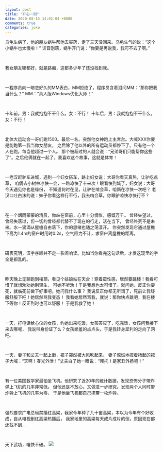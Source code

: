 ```yaml
---
layout: post
title: "开心一刻"
date: 2020-08-15 14:02:04 +0800
comments: true
categories: joke
---
```


乌龟生病了，他的朋友蜗牛帮他去买药，走了三天没回来。乌龟生气的说：“这个小蜗牛也太慢啦！”
话音刚落，蜗牛开门说：“你要是再说我，我可不去了啊。”

<br/>

我女朋友哪都好，就是路痴，这都多少年了还没找到我。

<br/>

一程序员向一暗恋好久的MM表白，MM拒绝了，程序员含着泪问MM：“那你把我当什么？”
MM：“真人版Windows优化大师！”

<br/>

十年前，男：我就抱抱不干什么。女：不行！ 十年后，男：我就抱抱不干什么。女：不行！<!--more-->

<br/>

北体大运动会一哥们跑1500。最后一名。突然他女神跑上主席台。大喊XXX你要是能跑第一我当你女朋友。
之后除了他以外的所有运动员都停下了。只有他一个人在跑。每当他超过一个人。
那个被超过的人就会说：“兄弟哥们只能帮你这些了”。之后他俩就在一起了。我喜欢这个故事，这就是体育！

<br/>

一老汉赶驴车进城，遇到一个妇女搭车，路上妇女说：大哥你看天真热，让驴吃点草，
咱俩去小树林凉快一会，一路凉快了十来次！眼看快到城了，妇女说：大哥今天遇见你也是缘份，
不知道何时在见，让驴在啃会草，咱俩在凉快一次吧？
老汉口吐白沫的说：妹子你看这样行不行，我去啃会草，你跟驴凉快凉快行不？

<br/>

在一个烟雨蒙蒙的清晨，你站在窗前，心里十分惆怅，感慨万千。
曾经失望过，曾经失落过，但一切的曾经都代替不了现在的行走，活在当下，
曾经终究不是未来。水一滴滴从屋檐自由落下，你的思绪也随之荡漾开。
你突然发现它通过屋檐下高为1.4m的窗户时用时0.2s，空气阻力不计，求窗户离屋檐的距离。

<br/>

研表究明，汉字序顺并不定一影阅响读。比如当你看完这句话后，才发这现里的字全是都乱的。

<br/>

昨天晚上无聊跑到楼顶，看见个姑娘站在天台！穿着蛮性感，居然要跳楼！我看可惜了就想劝劝她别轻生，
可她不听劝！于是我想也太可惜了。就问她，反正你要死，就临死前做下好事吧。她问我什么事？
我说反正你都无所谓了，死前让我舒服舒服下吧！她居然骂我变态！
我看她居然骂我，就说：那你快点跳吧，我在楼下等你！反正到时也可以舒服！
于是我救了她！

<br/>

一天，打电话给心仪的女孩，约她出来吃饭，女孩答应了，吃完饭，女孩问我接下来去哪呢，
我说带身份证了么？女孩娇羞的点点头，于是我转身犀利的走向了网吧。

<br/>

一天，妻子和丈夫一起上街，裙子突然被大风吹起来，
妻子惊慌地按着扬起的裙子大喊：“天啊！春光外泄！”丈夫白了她一眼说：“拜托！是家丑外扬吧！”

<br/>

有一位美国数学家最怕坐飞机。他研究了近20年的统计数据，发现恐怖分子带炸弹上飞机的几率非常低。
但他还是不放心，又做进一步研究，发现两个人同时带炸弹上飞机的几率为零，
于是他坐飞机都自己携带一枚炸弹。

<br/>

强烈要求广电总局禁播红高粱，我家今年种了几十亩高粱，本以为今年有个好收成，自从电视剧红高粱热播后，
我家地里的高粱每天成片成片的倒，原因现在都还找不到…

<br/>

天下武功，唯快不破。 ![](http://yidaospace.qiniudn.com/rabbit.gif)

